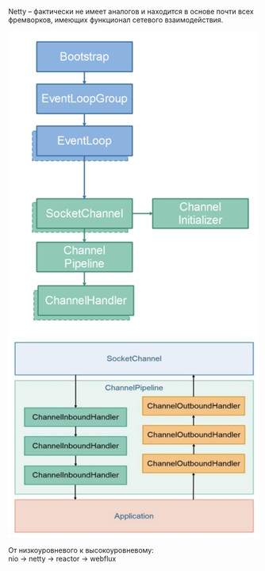 Netty – фактически не имеет аналогов и находится в основе почти всех фремворков, имеющих функционал сетевого взаимодействия.

<img src="img/scheme_2.png" style="width: 700px;">
<img src="img/scheme_1.png" style="width: 700px;">

От низкоуровневого к высокоуровневому:  
nio -> netty -> reactor -> webflux